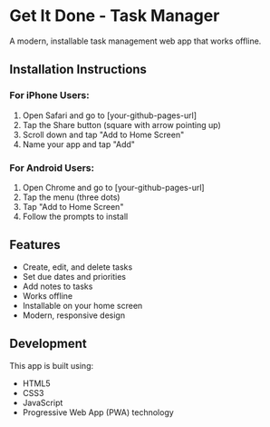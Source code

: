 # Get It Done - Task Manager

A modern, installable task management web app that works offline.

## Installation Instructions

### For iPhone Users:
1. Open Safari and go to [your-github-pages-url]
2. Tap the Share button (square with arrow pointing up)
3. Scroll down and tap "Add to Home Screen"
4. Name your app and tap "Add"

### For Android Users:
1. Open Chrome and go to [your-github-pages-url]
2. Tap the menu (three dots)
3. Tap "Add to Home Screen"
4. Follow the prompts to install

## Features
- Create, edit, and delete tasks
- Set due dates and priorities
- Add notes to tasks
- Works offline
- Installable on your home screen
- Modern, responsive design

## Development
This app is built using:
- HTML5
- CSS3
- JavaScript
- Progressive Web App (PWA) technology 
